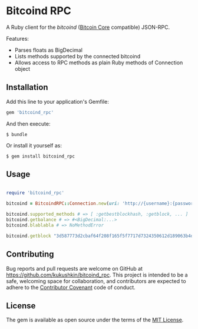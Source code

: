 # Bitcoind RPC

A Ruby client for the *bitcoind* ([Bitcoin Core](https://github.com/bitcoin/bitcoin) compatible) JSON-RPC.

Features:

* Parses floats as BigDecimal
* Lists methods supported by the connected bitcoind
* Allows access to RPC methods as plain Ruby methods of Connection object

## Installation

Add this line to your application's Gemfile:

```ruby
gem 'bitcoind_rpc'
```

And then execute:

    $ bundle

Or install it yourself as:

    $ gem install bitcoind_rpc

## Usage

```ruby

require 'bitcoind_rpc'

bitcoind = BitcoindRPC::Connection.new(uri: 'http://{username}:{password}@{host}:{port}')

bitcoind.supported_methods # => [ :getbestblockhash, :getblock, ... ]
bitcoind.getbalance # => #<BigDecimal:...>
bitcoind.blablabla # => NoMethodError

bitcoind.getblock "3d587773d2cbaf64f208f165f5f7717d7324350612d189063b4d1d2f14711380" # => { :hash => "3d58..." ...}

```


## Contributing

Bug reports and pull requests are welcome on GitHub at https://github.com/kukushkin/bitcoind_rpc. This project is intended to be a safe, welcoming space for collaboration, and contributors are expected to adhere to the [Contributor Covenant](http://contributor-covenant.org) code of conduct.


## License

The gem is available as open source under the terms of the [MIT License](http://opensource.org/licenses/MIT).

